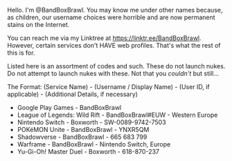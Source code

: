 <!---
BandBoxBrawl/BandBoxBrawl is a ✨ special ✨ repository because its `README.md` (this file) appears on your GitHub profile.
You can click the Preview link to take a look at your changes.
--->
Hello. I'm @BandBoxBrawl. You may know me under other names because, as children, our username choices were horrible and are now permanent stains on the Internet.

You can reach me via my Linktree at https://linktr.ee/BandBoxBrawl. However, certain services don't HAVE web profiles. That's what the rest of this is for.

Listed here is an assortment of codes and such. These do not launch nukes. Do not attempt to launch nukes with these. Not that you *couldn't* but still...

The Format:
(Service Name) - (Username / Display Name) - (User ID, if applicable) - (Additional Details, if necessary)

- Google Play Games - BandBoxBrawl
- League of Legends: Wild Rift - BandBoxBrawl#EUW - Western Europe
- Nintendo Switch - Boxworth - SW-0089-9742-7503
- POKéMON Unite - BandBoxBrawl - YNXR5QM
- Shadowverse - BandBoxBrawl - 665 683 799
- Warframe - BandBoxBrawl - Nintendo Switch, Europe
- Yu-Gi-Oh! Master Duel - Boxworth - 618-870-237
